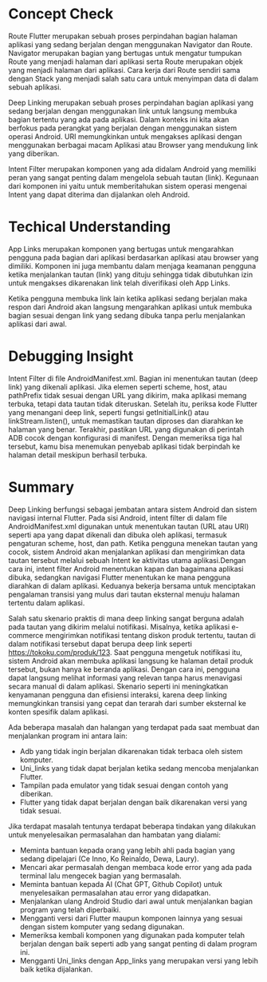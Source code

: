 # Concept Check

Route Flutter merupakan sebuah proses perpindahan bagian halaman aplikasi yang sedang berjalan dengan menggunakan Navigator dan Route. Navigator merupakan bagian yang bertugas untuk mengatur tumpukan Route yang menjadi halaman dari aplikasi serta Route merupakan objek yang menjadi halaman dari aplikasi. Cara kerja dari Route sendiri sama dengan Stack yang menjadi salah satu cara untuk menyimpan data di dalam sebuah aplikasi. 

Deep Linking merupakan sebuah proses perpindahan bagian aplikasi yang sedang berjalan dengan menggunakan link untuk langsung membuka bagian tertentu yang ada pada aplikasi. Dalam konteks ini kita akan berfokus pada perangkat yang berjalan dengan menggunakan sistem operasi Android. URI memungkinkan untuk mengakses aplikasi dengan menggunakan 
berbagai macam Aplikasi atau Browser yang mendukung link yang diberikan.

Intent Filter merupakan komponen yang ada didalam Android yang memiliki peran yang sangat penting dalam mengelola sebuah tautan (link). Kegunaan dari komponen ini yaitu untuk memberitahukan sistem operasi mengenai Intent yang dapat diterima dan dijalankan oleh Android.

# Techical Understanding

App Links merupakan komponen yang bertugas untuk mengarahkan pengguna pada bagian dari aplikasi berdasarkan aplikasi atau browser yang dimiliki. Komponen ini juga membantu dalam menjaga keamanan pengguna ketika menjalankan tautan (link) yang dituju sehingga tidak dibutuhkan izin untuk mengakses dikarenakan link telah diverifikasi oleh App Links.

Ketika pengguna membuka link lain ketika aplikasi sedang berjalan maka respon dari Android akan langsung mengarahkan aplikasi untuk membuka bagian sesuai dengan link yang sedang dibuka tanpa perlu menjalankan aplikasi dari awal.

# Debugging Insight

Intent Filter di file AndroidManifest.xml. Bagian ini menentukan tautan (deep link) yang dikenali aplikasi. Jika elemen seperti scheme, host, atau pathPrefix tidak sesuai dengan URL yang dikirim, maka aplikasi memang terbuka, tetapi data tautan tidak diteruskan. Setelah itu, periksa kode Flutter yang menangani deep link, seperti fungsi getInitialLink() atau linkStream.listen(), untuk memastikan tautan diproses dan diarahkan ke halaman yang benar. Terakhir, pastikan URL yang digunakan di perintah ADB cocok dengan konfigurasi di manifest. Dengan memeriksa tiga hal tersebut, kamu bisa menemukan penyebab aplikasi tidak berpindah ke halaman detail meskipun berhasil terbuka.

# Summary

Deep Linking berfungsi sebagai jembatan antara sistem Android dan sistem navigasi internal Flutter. Pada sisi Android, intent filter di dalam file AndroidManifest.xml digunakan untuk menentukan tautan (URL atau URI) seperti apa yang dapat dikenali dan dibuka oleh aplikasi, termasuk pengaturan scheme, host, dan path. Ketika pengguna menekan tautan yang cocok, sistem Android akan menjalankan aplikasi dan mengirimkan data tautan tersebut melalui sebuah Intent ke aktivitas utama aplikasi.Dengan cara ini, intent filter Android menentukan kapan dan bagaimana aplikasi dibuka, sedangkan navigasi Flutter menentukan ke mana pengguna diarahkan di dalam aplikasi. Keduanya bekerja bersama untuk menciptakan pengalaman transisi yang mulus dari tautan eksternal menuju halaman tertentu dalam aplikasi.

Salah satu skenario praktis di mana deep linking sangat berguna adalah pada tautan yang dikirim melalui notifikasi. Misalnya, ketika aplikasi e-commerce mengirimkan notifikasi tentang diskon produk tertentu, tautan di dalam notifikasi tersebut dapat berupa deep link seperti https://tokoku.com/produk/123. Saat pengguna mengetuk notifikasi itu, sistem Android akan membuka aplikasi langsung ke halaman detail produk tersebut, bukan hanya ke beranda aplikasi. Dengan cara ini, pengguna dapat langsung melihat informasi yang relevan tanpa harus menavigasi secara manual di dalam aplikasi. Skenario seperti ini meningkatkan kenyamanan pengguna dan efisiensi interaksi, karena deep linking memungkinkan transisi yang cepat dan terarah dari sumber eksternal ke konten spesifik dalam aplikasi.

Ada beberapa masalah dan halangan yang terdapat pada saat membuat dan menjalankan program ini antara lain:
- Adb yang tidak ingin berjalan dikarenakan tidak terbaca oleh sistem komputer.
- Uni_links yang tidak dapat berjalan ketika sedang mencoba menjalankan Flutter.
- Tampilan pada emulator yang tidak sesuai dengan contoh yang diberikan.
- Flutter yang tidak dapat berjalan dengan baik dikarenakan versi yang tidak sesuai.

Jika terdapat masalah tentunya terdapat beberapa tindakan yang dilakukan untuk menyelesaikan permasalahan dan hambatan yang dialami:
- Meminta bantuan kepada orang yang lebih ahli pada bagian yang sedang dipelajari (Ce Inno, Ko Reinaldo, Dewa, Laury).
- Mencari akar permasalah dengan membaca kode error yang ada pada terminal lalu mengecek bagian yang bermasalah.
- Meminta bantuan kepada AI (Chat GPT, Github Copilot) untuk menyelesaikan permasalahan atau error yang didapatkan.
- Menjalankan ulang Android Studio dari awal untuk menjalankan bagian program yang telah diperbaiki.
- Mengganti versi dari Flutter maupun komponen lainnya yang sesuai dengan sistem komputer yang sedang digunakan.
- Memeriksa kembali komponen yang digunakan pada komputer telah berjalan dengan baik seperti adb yang sangat penting di dalam program ini.
- Mengganti Uni_links dengan App_links yang merupakan versi yang lebih baik ketika dijalankan.


